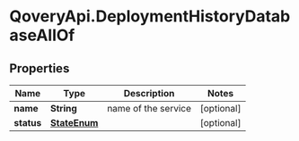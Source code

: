 # QoveryApi.DeploymentHistoryDatabaseAllOf

## Properties

Name | Type | Description | Notes
------------ | ------------- | ------------- | -------------
**name** | **String** | name of the service | [optional] 
**status** | [**StateEnum**](StateEnum.md) |  | [optional] 


